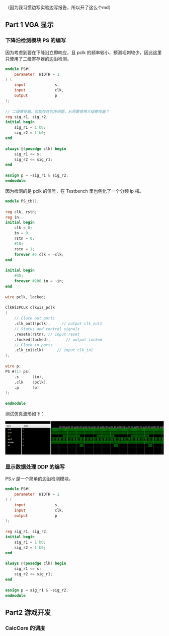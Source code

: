 （因为我习惯边写实验边写报告，所以开了这么个md）

## Part 1 VGA 显示

### 下降沿检测模块 PS 的编写

因为考虑到要在下降沿立即响应，且 pclk 的频率较小，预测毛刺较少，因此这里只使用了二级寄存器的边沿检测。

```verilog
module PS#(
	parameter  WIDTH = 1
) (
	input             s,
	input             clk,
	output            p
);

// 二级寄存器。可能存在时序问题，从而要使用三级寄存器？
reg sig_r1, sig_r2;
initial begin
    sig_r1 = 1'b0;
    sig_r2 = 1'b0;
end

always @(posedge clk) begin
    sig_r1 <= s;
    sig_r2 <= sig_r1;
end

assign p = ~sig_r1 & sig_r2;
endmodule
```

因为检测的是 pclk 的信号，在 Testbench 里也例化了一个分频 ip 核。

```verilog
module PS_tb();

reg clk, rstn;
reg in;
initial begin
    clk = 0;
    in = 0;
    rstn = 0;
    #10;
    rstn = 1;
    forever #5 clk = ~clk;
end

initial begin
    #45;
    forever #200 in = ~in;
end

wire pclk, locked;

ClkWizPCLK clkwiz_pclk
(
    // Clock out ports
    .clk_out1(pclk),     // output clk_out1
    // Status and control signals
    .resetn(rstn), // input reset
    .locked(locked),       // output locked
    // Clock in ports
    .clk_in1(clk)      // input clk_in1
);

wire p;
PS #(1) ps(
    .s      (in),
    .clk    (pclk),
    .p      (p)
);

endmodule

```

测试仿真波形如下：

![1733153208598](assets/1733153208598.png)

### 显示数据处理 DDP 的编写

PS.v 是一个简单的边沿检测模块。

```verilog
module PS#(
	parameter  WIDTH = 1
) (
	input             s,
	input             clk,
	output            p
);

reg sig_r1, sig_r2;
initial begin
    sig_r1 = 1'b0;
    sig_r2 = 1'b0;
end

always @(posedge clk) begin
    sig_r1 <= s;
    sig_r2 <= sig_r1;
end

assign p = sig_r1 & ~sig_r2;
endmodule
```

## Part2 游戏开发

### CalcCore 的调度

